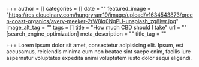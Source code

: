 +++
author = []
categories = []
date = ""
featured_image = "https://res.cloudinary.com/hungryram19/image/upload/v1634543873/green-coast-organics/avery-meeker-2rW8lq0NgPU-unsplash_zg8lwr.jpg"
image_alt_tag = ""
tags = []
title = "How much CBD should I take"
url = ""
[search_engine_optimization]
meta_description = ""
title_tag = ""

+++
Lorem ipsum dolor sit amet, consectetur adipisicing elit. Ipsum, est accusamus, reiciendis minima eum non beatae sint saepe enim, facilis iure aspernatur voluptates expedita animi voluptatem iusto dolor sequi eligendi.